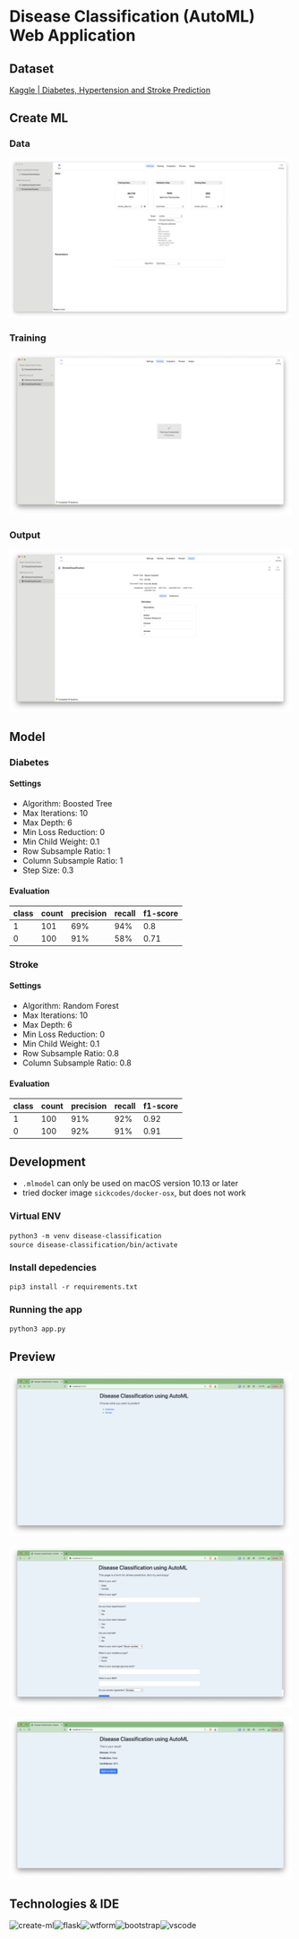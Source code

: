# Disease Classification (AutoML) Web Application

## Dataset

[Kaggle | Diabetes, Hypertension and Stroke Prediction](https://www.kaggle.com/datasets/prosperchuks/health-dataset)

## Create ML

### Data

![data](https://github.com/reefwn/disease-classification-automl/blob/main/images/create-ml/data.png?raw=true)

### Training

![training](https://github.com/reefwn/disease-classification-automl/blob/main/images/create-ml/training.png?raw=true)

### Output

![output](https://github.com/reefwn/disease-classification-automl/blob/main/images/create-ml/output.png?raw=true)

## Model

### Diabetes

#### Settings

- Algorithm: Boosted Tree
- Max Iterations: 10
- Max Depth: 6
- Min Loss Reduction: 0
- Min Child Weight: 0.1
- Row Subsample Ratio: 1
- Column Subsample Ratio: 1
- Step Size: 0.3

#### Evaluation

|class|count|precision|recall|f1-score|
|---|---|---|---|---|
|1|101|69%|94%|0.8|
|0|100|91%|58%|0.71|

### Stroke

#### Settings

- Algorithm: Random Forest
- Max Iterations: 10
- Max Depth: 6
- Min Loss Reduction: 0
- Min Child Weight: 0.1
- Row Subsample Ratio: 0.8
- Column Subsample Ratio: 0.8

#### Evaluation

|class|count|precision|recall|f1-score|
|---|---|---|---|---|
|1|100|91%|92%|0.92|
|0|100|92%|91%|0.91|

## Development

- `.mlmodel` can only be used on macOS version 10.13 or later
- tried docker image `sickcodes/docker-osx`, but does not work

### Virtual ENV
```
python3 -m venv disease-classification
source disease-classification/bin/activate
```

### Install depedencies
```
pip3 install -r requirements.txt
```

### Running the app
```
python3 app.py
```

## Preview

![index](https://github.com/reefwn/disease-classification-automl/blob/main/images/web/index.png?raw=true)

![stroke](https://github.com/reefwn/disease-classification-automl/blob/main/images/web/stroke.png?raw=true)

![result](https://github.com/reefwn/disease-classification-automl/blob/main/images/web/result.png?raw=true)

## Technologies & IDE

<div>
  <img style="float: left" src="https://developer.apple.com/assets/elements/icons/create-ml-framework/create-ml-framework-96x96_2x.png" height="48" alt="create-ml"> &nbsp;
  <img style="float: left" src="https://upload.wikimedia.org/wikipedia/commons/3/3c/Flask_logo.svg" height="48" alt="flask"> &nbsp;
  <img style="float: left" src="https://flask-wtf.readthedocs.io/en/1.2.x/_static/flask-wtf-icon.png" height="48" alt="wtform"> &nbsp;
  <img style="float: left" src="https://bootstrap-flask.readthedocs.io/en/stable/_static/bootstrap-flask-logo.png" height="48" alt="bootstrap"> &nbsp;
  <img style="float: left" src="https://code.visualstudio.com/assets/updates/1_35/logo-stable.png" height="48" alt="vscode">
</div>